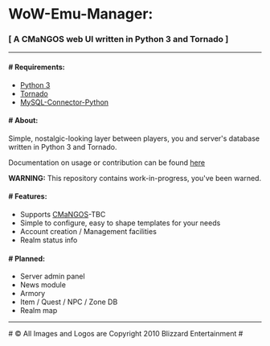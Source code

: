 # WoW-Emu-Manager:
### [ A CMaNGOS web UI written in Python 3 and Tornado ]

---

#### # Requirements:
- [Python 3](https://www.python.org/)
- [Tornado](http://www.tornadoweb.org/en/stable/index.html)
- [MySQL-Connector-Python](https://pypi.org/project/mysql-connector-python/)

#### # About:
Simple, nostalgic-looking layer between players, you and server's database written in Python 3 and Tornado.

Documentation on usage or contribution can be found [here](../../wiki)

**WARNING:** This repository contains work-in-progress, you've been warned.

#### # Features:
- Supports [CMaNGOS](https://github.com/cmangos)-TBC
- Simple to configure, easy to shape templates for your needs
- Account creation / Management facilities
- Realm status info

#### # Planned:
- Server admin panel
- News module
- Armory
- Item / Quest / NPC / Zone DB
- Realm map

---

\# © All Images and Logos are Copyright 2010 Blizzard Entertainment \#
